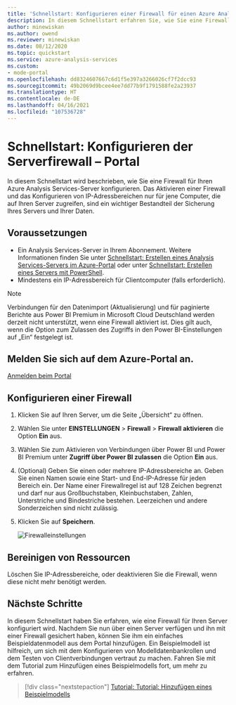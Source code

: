 ```yaml
---
title: 'Schnellstart: Konfigurieren einer Firewall für einen Azure Analysis Services-Server | Microsoft-Dokumentation'
description: In diesem Schnellstart erfahren Sie, wie Sie eine Firewall für einen Azure Analysis Services-Server über das Azure-Portal konfigurieren.
author: minewiskan
ms.author: owend
ms.reviewer: minewiskan
ms.date: 08/12/2020
ms.topic: quickstart
ms.service: azure-analysis-services
ms.custom:
- mode-portal
ms.openlocfilehash: dd8324607667c6d1f5e397a3266026cf7f2dcc93
ms.sourcegitcommit: 49b2069d9bcee4ee7dd77b9f1791588fe2a23937
ms.translationtype: HT
ms.contentlocale: de-DE
ms.lasthandoff: 04/16/2021
ms.locfileid: "107536728"
---
```

# <a name="quickstart-configure-server-firewall---portal"></a>Schnellstart: Konfigurieren der Serverfirewall – Portal

In diesem Schnellstart wird beschrieben, wie Sie eine Firewall für Ihren Azure Analysis Services-Server konfigurieren. Das Aktivieren einer Firewall und das Konfigurieren von IP-Adressbereichen nur für jene Computer, die auf Ihren Server zugreifen, sind ein wichtiger Bestandteil der Sicherung Ihres Servers und Ihrer Daten.

## <a name="prerequisites"></a>Voraussetzungen

- Ein Analysis Services-Server in Ihrem Abonnement. Weitere Informationen finden Sie unter [Schnellstart: Erstellen eines Analysis Services-Servers im Azure-Portal](analysis-services-create-server.md) oder unter [Schnellstart: Erstellen eines Servers mit PowerShell](analysis-services-create-powershell.md).
- Mindestens ein IP-Adressbereich für Clientcomputer (falls erforderlich).

> [!NOTE]
> Verbindungen für den Datenimport (Aktualisierung) und für paginierte Berichte aus Power BI Premium in Microsoft Cloud Deutschland werden derzeit nicht unterstützt, wenn eine Firewall aktiviert ist. Dies gilt auch, wenn die Option zum Zulassen des Zugriffs in den Power BI-Einstellungen auf „Ein“ festgelegt ist.

## <a name="sign-in-to-the-azure-portal"></a>Melden Sie sich auf dem Azure-Portal an. 

[Anmelden beim Portal](https://portal.azure.com)

## <a name="configure-a-firewall"></a>Konfigurieren einer Firewall

1. Klicken Sie auf Ihren Server, um die Seite „Übersicht“ zu öffnen. 
2. Wählen Sie unter **EINSTELLUNGEN** > **Firewall** > **Firewall aktivieren** die Option **Ein** aus.
3. Wählen Sie zum Aktivieren von Verbindungen über Power BI und Power BI Premium unter **Zugriff über Power BI zulassen** die Option **Ein** aus.  
4. (Optional) Geben Sie einen oder mehrere IP-Adressbereiche an. Geben Sie einen Namen sowie eine Start- und End-IP-Adresse für jeden Bereich ein. Der Name einer Firewallregel ist auf 128 Zeichen begrenzt und darf nur aus Großbuchstaben, Kleinbuchstaben, Zahlen, Unterstriche und Bindestriche bestehen. Leerzeichen und andere Sonderzeichen sind nicht zulässig.
5. Klicken Sie auf **Speichern**.

     ![Firewalleinstellungen](./media/analysis-services-qs-firewall/aas-qs-firewall.png)

## <a name="clean-up-resources"></a>Bereinigen von Ressourcen

Löschen Sie IP-Adressbereiche, oder deaktivieren Sie die Firewall, wenn diese nicht mehr benötigt werden.

## <a name="next-steps"></a>Nächste Schritte
In diesem Schnellstart haben Sie erfahren, wie eine Firewall für Ihren Server konfiguriert wird. Nachdem Sie nun über einen Server verfügen und ihn mit einer Firewall gesichert haben, können Sie ihm ein einfaches Beispieldatenmodell aus dem Portal hinzufügen. Ein Beispielmodell ist hilfreich, um sich mit dem Konfigurieren von Modelldatenbankrollen und dem Testen von Clientverbindungen vertraut zu machen. Fahren Sie mit dem Tutorial zum Hinzufügen eines Beispielmodells fort, um mehr zu erfahren.

> [!div class="nextstepaction"]
> [Tutorial: Tutorial: Hinzufügen eines Beispielmodells](analysis-services-create-sample-model.md)
